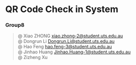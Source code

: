 # QR Code Check in System
### Group8
> @ Xiao ZHONG  xiao.zhong-2@student.uts.edu.au  
@ Dongrun Li  Dongrun.Li@student.uts.edu.au  
@ Hao Feng  hao.feng-3@student.uts.edu.au  
@ Jinhao Huang  Jinhao.Huang-1@student.uts.edu.au  
@ Zizheng Xu  


